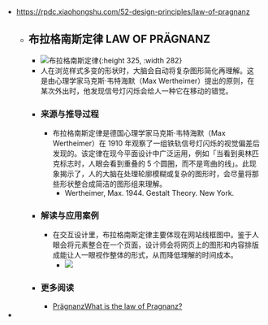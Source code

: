 - https://rpdc.xiaohongshu.com/52-design-principles/law-of-pragnanz
	- ## **布拉格南斯定律 LAW OF PRÄGNANZ**
		- ![布拉格南斯定律](https://picasso-static.xiaohongshu.com/fe-platform/4871b203eec7f50b46219259205aa23923978d9e.gif){:height 325, :width 282}
		- 人在浏览样式多变的形状时，大脑会自动将复杂图形简化再理解。这是由心理学家马克斯·韦特海默（Max Wertheimer）提出的原则，在某次外出时，他发现信号灯闪烁会给人一种它在移动的错觉。
		- ### 来源与推导过程
			- 布拉格南斯定律是德国心理学家马克斯·韦特海默（Max Wertheimer）在 1910 年观察了一组铁轨信号灯闪烁的视觉偏差后发现的。该定律在现今平面设计中广泛运用，例如「当看到奥林匹克标志时，人眼会看到重叠的 5 个圆圈，而不是弯曲的线」。此现象揭示了，人的大脑在处理轮廓模糊或复杂的图形时，会尽量将那些形状整合成简洁的图形组来理解。
				- Wertheimer, Max. 1944. Gestalt Theory. New York.
		- ### 解读与应用案例
			- 在交互设计里，布拉格南斯定律主要体现在网站线框图中。鉴于人眼会将元素整合在一个页面，设计师会将网页上的图形和内容排版成能让人一眼视作整体的形式，从而降低理解的时间成本。
				- ![](https://picasso-static.xiaohongshu.com/fe-platform/7b948d8fbfcfd41118a21ab66b5ce053f8a63b86.png)
		- ### 更多阅读
			- [Prägnanz](https://www.britannica.com/science/Pragnanz)[What is the law of Pragnanz?](https://ipoxstudios.com/law-of-pragnanz-video-gestalt-psychology-for-artists/)
-